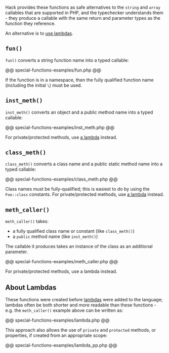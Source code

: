 Hack provides these functions as safe alternatives to the `string` and `array`
callables that are supported in PHP, and the typechecker understands them - they
produce a callable with the same return and parameter types as the function
they reference.

An alternative is to [use lambdas](#about-lambdas).

## `fun()`

`fun()` converts a string function name into a typed callable:

@@ special-functions-examples/fun.php @@

If the function is in a namespace, then the fully qualified function name
(including the initial `\`) must be used.

## `inst_meth()`

`inst_meth()` converts an object and a public method name into a typed
callable:

@@ special-functions-examples/inst_meth.php @@

For private/protected methods, use [a lambda](/hack/lambdas/introduction)
instead.

## `class_meth()`

`class_meth()` converts a class name and a public static method name into
a typed callable:

@@ special-functions-examples/class_meth.php @@

Class names must be fully-qualified; this is easiest to do by using the
`Foo::class` constants. For private/protected methods, use
[a lambda](/hack/lambdas/introduction) instead.

## `meth_caller()`

`meth_caller()` takes:

 - a fully qualified class name or constant (like `class_meth()`)
 - a `public` method name (like `inst_meth()`)

The callable it produces takes an instance of the class as an additional
parameter.

@@ special-functions-examples/meth_caller.php @@

For private/protected methods, use a lambda instead.

## About Lambdas

These functions were created before [lambdas](/hack/lambdas/introduction) were
added to the language; lambdas often be both shorter and more readable than
these functions - e.g. the `meth_caller()` example above can be written as:

@@ special-functions-examples/lambda.php @@

This approach also allows the use of `private` and `protected` methods, or
properties, if created from an appropriate scope:

@@ special-functions-examples/lambda_pp.php @@

